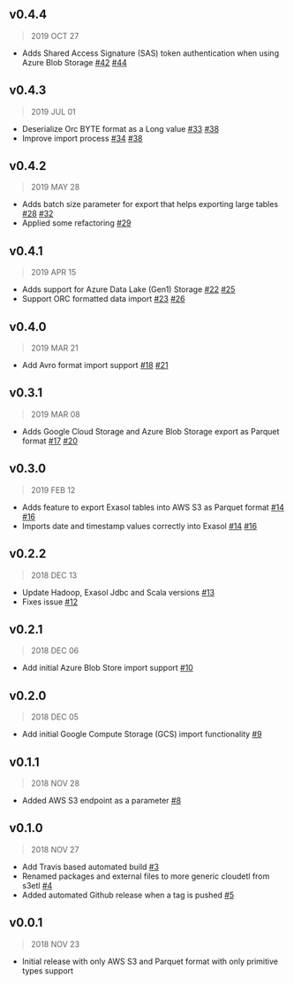 ## v0.4.4

> 2019 OCT 27

* Adds Shared Access Signature (SAS) token authentication when using Azure Blob
  Storage [#42](https://github.com/exasol/cloud-storage-etl-udfs/issues/42)
  [#44](https://github.com/exasol/cloud-storage-etl-udfs/pull/44)

## v0.4.3

> 2019 JUL 01

* Deserialize Orc BYTE format as a Long value
  [#33](https://github.com/exasol/cloud-storage-etl-udfs/issues/33)
  [#38](https://github.com/exasol/cloud-storage-etl-udfs/pull/38)
* Improve import process
  [#34](https://github.com/exasol/cloud-storage-etl-udfs/issues/34)
  [#38](https://github.com/exasol/cloud-storage-etl-udfs/pull/38)

## v0.4.2

> 2019 MAY 28

* Adds batch size parameter for export that helps exporting large tables
  [#28](https://github.com/exasol/cloud-storage-etl-udfs/issues/28)
  [#32](https://github.com/exasol/cloud-storage-etl-udfs/pull/32)
* Applied some refactoring
  [#29](https://github.com/exasol/cloud-storage-etl-udfs/pull/29)

## v0.4.1

> 2019 APR 15

* Adds support for Azure Data Lake (Gen1) Storage
  [#22](https://github.com/exasol/cloud-storage-etl-udfs/issues/22)
  [#25](https://github.com/exasol/cloud-storage-etl-udfs/pull/25)
* Support ORC formatted data import
  [#23](https://github.com/exasol/cloud-storage-etl-udfs/issues/23)
  [#26](https://github.com/exasol/cloud-storage-etl-udfs/pull/26)

## v0.4.0

> 2019 MAR 21

* Add Avro format import support
  [#18](https://github.com/exasol/cloud-storage-etl-udfs/issues/18)
  [#21](https://github.com/exasol/cloud-storage-etl-udfs/pull/21)

## v0.3.1

> 2019 MAR 08

* Adds Google Cloud Storage and Azure Blob Storage export as Parquet format
  [#17](https://github.com/exasol/cloud-storage-etl-udfs/issues/17)
  [#20](https://github.com/exasol/cloud-storage-etl-udfs/pull/20)

## v0.3.0

> 2019 FEB 12

* Adds feature to export Exasol tables into AWS S3 as Parquet format
  [#14](https://github.com/exasol/cloud-storage-etl-udfs/issues/14)
  [#16](https://github.com/exasol/cloud-storage-etl-udfs/pull/16)
* Imports date and timestamp values correctly into Exasol
  [#14](https://github.com/exasol/cloud-storage-etl-udfs/issues/14)
  [#16](https://github.com/exasol/cloud-storage-etl-udfs/pull/16)

## v0.2.2

> 2018 DEC 13

* Update Hadoop, Exasol Jdbc and Scala versions
  [#13](https://github.com/exasol/cloud-storage-etl-udfs/pull/13)
* Fixes issue [#12](https://github.com/exasol/cloud-storage-etl-udfs/issues/12)

## v0.2.1

> 2018 DEC 06

* Add initial Azure Blob Store import support
  [#10](https://github.com/exasol/cloud-storage-etl-udfs/pull/10)

## v0.2.0

> 2018 DEC 05

* Add initial Google Compute Storage (GCS) import functionality
  [#9](https://github.com/exasol/cloud-storage-etl-udfs/pull/9)

## v0.1.1

> 2018 NOV 28

* Added AWS S3 endpoint as a parameter
  [#8](https://github.com/exasol/cloud-storage-etl-udfs/pull/8)

## v0.1.0

> 2018 NOV 27

* Add Travis based automated build
  [#3](https://github.com/exasol/cloud-storage-etl-udfs/pull/3)
* Renamed packages and external files to more generic cloudetl from s3etl
  [#4](https://github.com/exasol/cloud-storage-etl-udfs/pull/4)
* Added automated Github release when a tag is pushed
  [#5](https://github.com/exasol/cloud-storage-etl-udfs/pull/5)

## v0.0.1

> 2018 NOV 23

* Initial release with only AWS S3 and Parquet format with only primitive types
  support
